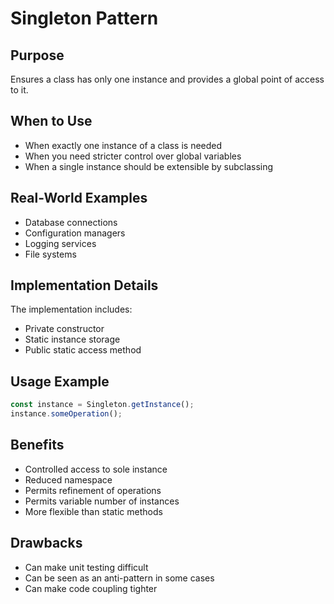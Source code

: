 # Singleton Pattern

## Purpose
Ensures a class has only one instance and provides a global point of access to it.

## When to Use
- When exactly one instance of a class is needed
- When you need stricter control over global variables
- When a single instance should be extensible by subclassing

## Real-World Examples
- Database connections
- Configuration managers
- Logging services
- File systems

## Implementation Details
The implementation includes:
- Private constructor
- Static instance storage
- Public static access method

## Usage Example 
```typescript
const instance = Singleton.getInstance();
instance.someOperation();
```

## Benefits
- Controlled access to sole instance
- Reduced namespace
- Permits refinement of operations
- Permits variable number of instances
- More flexible than static methods

## Drawbacks
- Can make unit testing difficult
- Can be seen as an anti-pattern in some cases
- Can make code coupling tighter